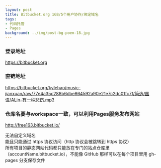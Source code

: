 ```yaml
---
layout: post
title: Bitbucket.org 1GB/5个用户协作/绑定域名
tags:
- 代码托管
- Pages
background: ../img/post-bg-poem-18.jpg
---
```



### 登录地址<br>
https://bitbucket.org

### 直链地址<br>
https://bitbucket.org/kylehao/music-jianxuan/raw/77e4a35c288b6dbe864592a90e21e7c2dc01fc7f/简选/国语/ALin-有一种悲伤.mp3

### 仓库名要与workspace一致，可以利用Pages服务发布网站<br>
http://free163.bitbucket.io/

无法自定义域名<br>
能且只能通过 https 协议访问（http 协议会被跳转到 https 协议）<br>
所有项目的静态网站代码都只能放在专门的站点仓库里（accountName.bitbucket.io），不能像 GitHub 那样可以在每个项目里用 gh-pages 分支保存文件<br>